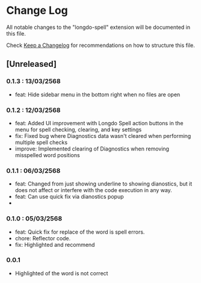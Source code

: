 # Change Log

All notable changes to the "longdo-spell" extension will be documented in this file.

Check [Keep a Changelog](http://keepachangelog.com/) for recommendations on how to structure this file.

## [Unreleased]

### 0.1.3 : 13/03/2568
 - feat: Hide sidebar menu in the bottom right when no files are open

### 0.1.2 : 12/03/2568
 - feat: Added UI improvement with Longdo Spell action buttons in the menu for spell checking, clearing, and key settings
 - fix: Fixed bug where Diagnostics data wasn't cleared when performing multiple spell checks
 - improve: Implemented clearing of Diagnostics when removing misspelled word positions

### 0.1.1 : 06/03/2568
 - feat: Changed from just showing underline to showing dianostics, but it does not affect or interfere with the code execution in any way.
 - feat: Can use quick fix via dianostics popup
 - 

### 0.1.0 : 05/03/2568
 - feat: Quick fix for replace of the word is spell errors.
 - chore: Reflector code.
 - fix: Highlighted and recommend
 
### 0.0.1
 - Highlighted of the word is not correct
